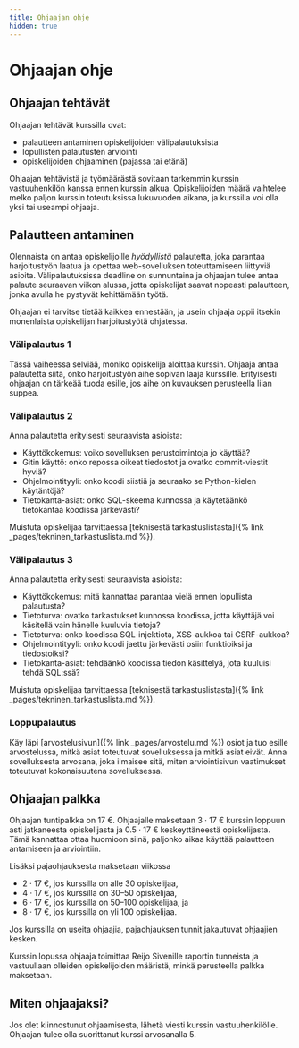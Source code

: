 ```yaml
---
title: Ohjaajan ohje
hidden: true
---
```


# Ohjaajan ohje

## Ohjaajan tehtävät

Ohjaajan tehtävät kurssilla ovat:

* palautteen antaminen opiskelijoiden välipalautuksista
* lopullisten palautusten arviointi
* opiskelijoiden ohjaaminen (pajassa tai etänä)

Ohjaajan tehtävistä ja työmäärästä sovitaan tarkemmin kurssin vastuuhenkilön kanssa ennen kurssin alkua. Opiskelijoiden määrä vaihtelee melko paljon kurssin toteutuksissa lukuvuoden aikana, ja kurssilla voi olla yksi tai useampi ohjaaja.

## Palautteen antaminen

Olennaista on antaa opiskelijoille _hyödyllistä_ palautetta, joka parantaa harjoitustyön laatua ja opettaa web-sovelluksen toteuttamiseen liittyviä asioita. Välipalautuksissa deadline on sunnuntaina ja ohjaajan tulee antaa palaute seuraavan viikon alussa, jotta opiskelijat saavat nopeasti palautteen, jonka avulla he pystyvät kehittämään työtä.

Ohjaajan ei tarvitse tietää kaikkea ennestään, ja usein ohjaaja oppii itsekin monenlaista opiskelijan harjoitustyötä ohjatessa.

### Välipalautus 1

Tässä vaiheessa selviää, moniko opiskelija aloittaa kurssin. Ohjaaja antaa palautetta siitä, onko harjoitustyön aihe sopivan laaja kurssille. Erityisesti ohjaajan on tärkeää tuoda esille, jos aihe on kuvauksen perusteella liian suppea.

### Välipalautus 2

Anna palautetta erityisesti seuraavista asioista:

* Käyttökokemus: voiko sovelluksen perustoimintoja jo käyttää?
* Gitin käyttö: onko repossa oikeat tiedostot ja ovatko commit-viestit hyviä?
* Ohjelmointityyli: onko koodi siistiä ja seuraako se Python-kielen käytäntöjä?
* Tietokanta-asiat: onko SQL-skeema kunnossa ja käytetäänkö tietokantaa koodissa järkevästi?

Muistuta opiskelijaa tarvittaessa [teknisestä tarkastuslistasta]({% link _pages/tekninen_tarkastuslista.md %}).

### Välipalautus 3

Anna palautetta erityisesti seuraavista asioista:

* Käyttökokemus: mitä kannattaa parantaa vielä ennen lopullista palautusta?
* Tietoturva: ovatko tarkastukset kunnossa koodissa, jotta käyttäjä voi käsitellä vain hänelle kuuluvia tietoja?
* Tietoturva: onko koodissa SQL-injektiota, XSS-aukkoa tai CSRF-aukkoa?
* Ohjelmointityyli: onko koodi jaettu järkevästi osiin funktioiksi ja tiedostoiksi?
* Tietokanta-asiat: tehdäänkö koodissa tiedon käsittelyä, jota kuuluisi tehdä SQL:ssä?

Muistuta opiskelijaa tarvittaessa [teknisestä tarkastuslistasta]({% link _pages/tekninen_tarkastuslista.md %}).

### Loppupalautus

Käy läpi [arvostelusivun]({% link _pages/arvostelu.md %}) osiot ja tuo esille arvostelussa, mitkä asiat toteutuvat sovelluksessa ja mitkä asiat eivät. Anna sovelluksesta arvosana, joka ilmaisee sitä, miten arviointisivun vaatimukset toteutuvat kokonaisuutena sovelluksessa.

## Ohjaajan palkka

Ohjaajan tuntipalkka on 17 €. Ohjaajalle maksetaan 3 &middot; 17 € kurssin loppuun asti jatkaneesta opiskelijasta ja 0.5 &middot; 17 € keskeyttäneestä opiskelijasta. Tämä kannattaa ottaa huomioon siinä, paljonko aikaa käyttää palautteen antamiseen ja arviointiin.

Lisäksi pajaohjauksesta maksetaan viikossa

* 2 &middot; 17 €, jos kurssilla on alle 30 opiskelijaa,
* 4 &middot; 17 €, jos kurssilla on 30–50 opiskelijaa,
* 6 &middot; 17 €, jos kurssilla on 50–100 opiskelijaa, ja
* 8 &middot; 17 €, jos kurssilla on yli 100 opiskelijaa.

Jos kurssilla on useita ohjaajia, pajaohjauksen tunnit jakautuvat ohjaajien kesken.

Kurssin lopussa ohjaaja toimittaa Reijo Sivenille raportin tunneista ja vastuullaan olleiden opiskelijoiden määristä, minkä perusteella palkka maksetaan.

## Miten ohjaajaksi?

Jos olet kiinnostunut ohjaamisesta, lähetä viesti kurssin vastuuhenkilölle. Ohjaajan tulee olla suorittanut kurssi arvosanalla 5.
